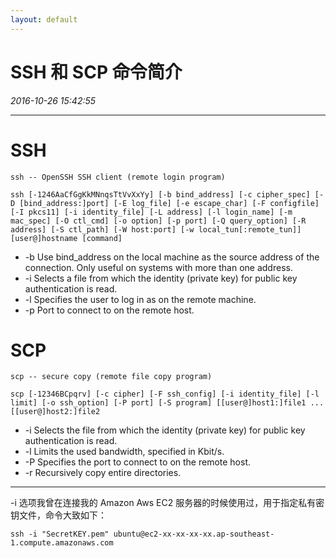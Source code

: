 ```yaml
---
layout: default
---
```


# SSH 和 SCP 命令简介
_2016-10-26 15:42:55_

* * *

# SSH
```
ssh -- OpenSSH SSH client (remote login program)
```
```
ssh [-1246AaCfGgKkMNnqsTtVvXxYy] [-b bind_address] [-c cipher_spec] [-D [bind_address:]port] [-E log_file] [-e escape_char] [-F configfile] [-I pkcs11] [-i identity_file] [-L address] [-l login_name] [-m mac_spec] [-O ctl_cmd] [-o option] [-p port] [-Q query_option] [-R address] [-S ctl_path] [-W host:port] [-w local_tun[:remote_tun]] [user@]hostname [command]
```
* -b Use bind_address on the local machine as the source address of the connection.  Only useful on systems with more than one address.
* -i Selects a file from which the identity (private key) for public key authentication is read.
* -l Specifies the user to log in as on the remote machine.
* -p Port to connect to on the remote host.

# SCP
```
scp -- secure copy (remote file copy program)
```
```
scp [-12346BCpqrv] [-c cipher] [-F ssh_config] [-i identity_file] [-l limit] [-o ssh_option] [-P port] [-S program] [[user@]host1:]file1 ... [[user@]host2:]file2
```
* -i Selects the file from which the identity (private key) for public key authentication is read.
* -l Limits the used bandwidth, specified in Kbit/s.
* -P Specifies the port to connect to on the remote host.
* -r Recursively copy entire directories.

---

-i 选项我曾在连接我的 Amazon Aws EC2 服务器的时候使用过，用于指定私有密钥文件，命令大致如下：
```
ssh -i "SecretKEY.pem" ubuntu@ec2-xx-xx-xx-xx.ap-southeast-1.compute.amazonaws.com
```
